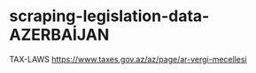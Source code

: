 # scraping-legislation-data-AZERBAİJAN
TAX-LAWS
https://www.taxes.gov.az/az/page/ar-vergi-mecellesi

